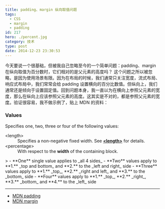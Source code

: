 ```yaml
---
title: padding、margin 纵向取值问题
tags:
  - CSS
  - margin
  - padding
id: 217
hero: ./percent.jpg
category: 技术
type: post
date: 2014-12-23 23:30:53
---
```


今天要说一个很基础，但被我自己忽略至今的一个简单问题：padding、margin 在纵向取值为百分数时，它们相对的是父元素的高度吗？ 这个问题之所以被忽略，是因为使用场景有限。因为在布局的时候，我们通常只关注宽度，流式布局、响应式布局中，我们常常会给 padding 设置横向的百分比数值。但纵向上，我们通常还是倾向于设置固定值。回到问题本身，我一直以为在横向上参照父元素的宽度，那么在纵向上应该参照父元素的高度。这其实是不对的，都是参照父元素的宽度。验证很容易，我不做示例了，贴上 MDN 的资料：

### Values

Specifies one, two, three or four of the following values:

<dl>
<dt>&lt;length&gt;</dt>
<dd>Specifies a non-negative fixed width. See <a href="https://developer.mozilla.org/en-US/docs/Web/CSS/length" target="_blank"><strong>&lt;length&gt;</strong></a> for details.</dd>
<dt>&lt;percentage&gt;</dt>
<dd>With respect to the <strong>width</strong> of the containing block.</dd>
</dl>
>
- **One** single value applies to _all 4 sides_
- **Two** values apply to **1.** _top and bottom_ and **2.** to the _left and right_ side
- **Three** values apply to **1.** _top_, **2.** _right and left_ and **3.** to the _bottom_ side
- **Four** values apply to **1.** _top_, **2.** _right_, **3.** _bottom_ and **4.** to the _left_ side

---

- [MDN padding](https://developer.mozilla.org/en-US/docs/Web/CSS/padding "MDN padding")
- [MDN margin](https://developer.mozilla.org/en-US/docs/Web/CSS/margin "MDN margin")

